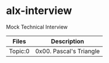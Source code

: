 # alx-interview
Mock Technical Interview

| Files | Description |
| ---- | ----------- |
| Topic:0 | 0x00. Pascal's Triangle |

